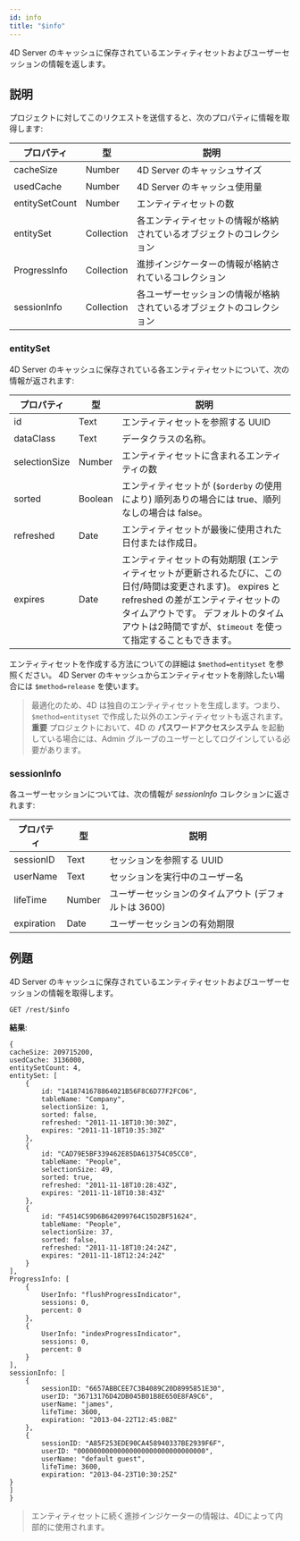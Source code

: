 ```yaml
---
id: info
title: "$info"
---
```


4D Server のキャッシュに保存されているエンティティセットおよびユーザーセッションの情報を返します。

## 説明
プロジェクトに対してこのリクエストを送信すると、次のプロパティに情報を取得します:

| プロパティ          | 型          | 説明                                 |
| -------------- | ---------- | ---------------------------------- |
| cacheSize      | Number     | 4D Server のキャッシュサイズ                |
| usedCache      | Number     | 4D Server のキャッシュ使用量                |
| entitySetCount | Number     | エンティティセットの数                        |
| entitySet      | Collection | 各エンティティセットの情報が格納されているオブジェクトのコレクション |
| ProgressInfo   | Collection | 進捗インジケーターの情報が格納されているコレクション         |
| sessionInfo    | Collection | 各ユーザーセッションの情報が格納されているオブジェクトのコレクション |

### entitySet
4D Server のキャッシュに保存されている各エンティティセットについて、次の情報が返されます:


| プロパティ         | 型       | 説明                                                                                                                                             |
| ------------- | ------- | ---------------------------------------------------------------------------------------------------------------------------------------------- |
| id            | Text    | エンティティセットを参照する UUID                                                                                                                            |
| dataClass     | Text    | データクラスの名称。                                                                                                                                     |
| selectionSize | Number  | エンティティセットに含まれるエンティティの数                                                                                                                         |
| sorted        | Boolean | エンティティセットが (`$orderby` の使用により) 順列ありの場合には true、順列なしの場合は false。                                                                                  |
| refreshed     | Date    | エンティティセットが最後に使用された日付または作成日。                                                                                                                    |
| expires       | Date    | エンティティセットの有効期限 (エンティティセットが更新されるたびに、この日付/時間は変更されます)。 expires と refreshed の差がエンティティセットのタイムアウトです。 デフォルトのタイムアウトは2時間ですが、`$timeout` を使って指定することもできます。 |

エンティティセットを作成する方法についての詳細は `$method=entityset` を参照ください。 4D Server のキャッシュからエンティティセットを削除したい場合には `$method=release` を使います。
> 最適化のため、4D は独自のエンティティセットを生成します。つまり、`$method=entityset` で作成した以外のエンティティセットも返されます。
> **重要** プロジェクトにおいて、4D の **パスワードアクセスシステム** を起動している場合には、Admin グループのユーザーとしてログインしている必要があります。

### sessionInfo

各ユーザーセッションについては、次の情報が *sessionInfo* コレクションに返されます:

| プロパティ      | 型      | 説明                             |
| ---------- | ------ | ------------------------------ |
| sessionID  | Text   | セッションを参照する UUID                |
| userName   | Text   | セッションを実行中のユーザー名                |
| lifeTime   | Number | ユーザーセッションのタイムアウト (デフォルトは 3600) |
| expiration | Date   | ユーザーセッションの有効期限                 |

## 例題

4D Server のキャッシュに保存されているエンティティセットおよびユーザーセッションの情報を取得します。

`GET /rest/$info`

**結果**:

```
{
cacheSize: 209715200,
usedCache: 3136000,
entitySetCount: 4,
entitySet: [
    {
        id: "1418741678864021B56F8C6D77F2FC06",
        tableName: "Company",
        selectionSize: 1,
        sorted: false,
        refreshed: "2011-11-18T10:30:30Z",
        expires: "2011-11-18T10:35:30Z"
    },
    {
        id: "CAD79E5BF339462E85DA613754C05CC0",
        tableName: "People",
        selectionSize: 49,
        sorted: true,
        refreshed: "2011-11-18T10:28:43Z",
        expires: "2011-11-18T10:38:43Z"
    },
    {
        id: "F4514C59D6B642099764C15D2BF51624",
        tableName: "People",
        selectionSize: 37,
        sorted: false,
        refreshed: "2011-11-18T10:24:24Z",
        expires: "2011-11-18T12:24:24Z"
    }
],
ProgressInfo: [
    {
        UserInfo: "flushProgressIndicator",
        sessions: 0,
        percent: 0
    },
    {
        UserInfo: "indexProgressIndicator",
        sessions: 0,
        percent: 0
    }
],
sessionInfo: [ 
    {
        sessionID: "6657ABBCEE7C3B4089C20D8995851E30",
        userID: "36713176D42DB045B01B8E650E8FA9C6",
        userName: "james",
        lifeTime: 3600,
        expiration: "2013-04-22T12:45:08Z"
    },
    {
        sessionID: "A85F253EDE90CA458940337BE2939F6F",
        userID: "00000000000000000000000000000000",
        userName: "default guest",
        lifeTime: 3600,
        expiration: "2013-04-23T10:30:25Z"
}
]
}
```
> エンティティセットに続く進捗インジケーターの情報は、4Dによって内部的に使用されます。